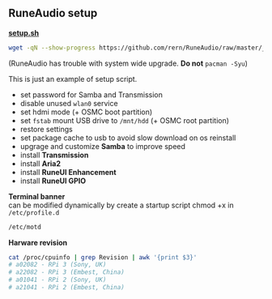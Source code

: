 RuneAudio setup
---

[**setup.sh**](https://github.com/rern/RuneAudio/blob/master/_settings/setup.sh)  
```sh
wget -qN --show-progress https://github.com/rern/RuneAudio/raw/master/_settings/setup.sh; chmod +x setup.sh; ./setup.sh
```
(RuneAudio has trouble with system wide upgrade. **Do not** `pacman -Syu`)  

This is just an example of setup script.  
- set password for Samba and Transmission
- disable unused `wlan0` service
- set hdmi mode (+ OSMC boot partition)
- set `fstab` mount USB drive to `/mnt/hdd` (+ OSMC root partition)
- restore settings
- set package cache to usb to avoid slow download on os reinstall
- upgrage and customize **Samba** to improve speed
- install **Transmission**
- install **Aria2**
- install **RuneUI Enhancement**
- install **RuneUI GPIO**  

**Terminal banner**  
can be modified dynamically by create a startup script chmod +x in `/etc/profile.d`
```sh
/etc/motd
```

**Harware revision**  
```sh
cat /proc/cpuinfo | grep Revision | awk '{print $3}'
# a02082 - RPi 3 (Sony, UK)
# a22082 - RPi 3 (Embest, China)
# a01041 - RPi 2 (Sony, UK)
# a21041 - RPi 2 (Embest, China)
```
